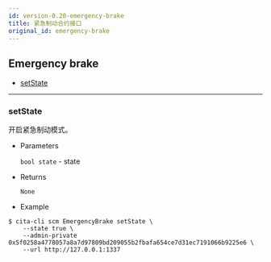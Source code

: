 ```yaml
---
id: version-0.20-emergency-brake
title: 紧急制动合约接口
original_id: emergency-brake
---
```


<h2 class="hover-list">Emergency brake</h2>

- [setState](#setState)

---

### setState

开启紧急制动模式。

- Parameters

  `bool state` - state

- Returns

  `None`

- Example

```shell
$ cita-cli scm EmergencyBrake setState \
    --state true \
    --admin-private 0x5f0258a4778057a8a7d97809bd209055b2fbafa654ce7d31ec7191066b9225e6 \
    --url http://127.0.0.1:1337
```
